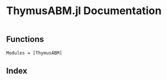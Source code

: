 # ThymusABM.jl Documentation

```@contents
```

## Functions

```@autodocs
Modules = [ThymusABM]
```

## Index

```@index
```

